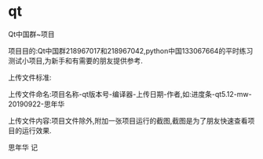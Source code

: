 # qt
 Qt中国群~项目    
 
 项目目的:Qt中国群218967017和218967042,python中国133067664的平时练习测试小项目,为新手和有需要的朋友提供参考.
 
 
 
 上传文件标准:
 
 
 上传文件命名:项目名称-qt版本号-编译器-上传日期-作者,如:进度条-qt5.12-mw-20190922-思年华
 
 
 
 上传文件内容:项目文件除外,附加一张项目运行的截图,截图是为了朋友快速查看项目的运行效果.
 
 
 
 
 
 
 
 思年华 记
